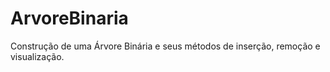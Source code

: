 # ArvoreBinaria
Construção de uma Árvore Binária e seus métodos de inserção, remoção e visualização.
